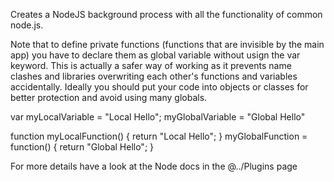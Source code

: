 Creates a NodeJS background process with all the functionality of common node.js.

Note that to define private functions (functions that are invisible by the main app) you have to declare them as global variable without usign the var keyword.
This is actually a safer way of working as it prevents name clashes and libraries overwriting each other's functions and variables accidentally.  Ideally you should put your code into objects or classes for better protection and avoid using many globals.

<js>
var myLocalVariable = "Local Hello";
myGlobalVariable = "Global Hello"

function myLocalFunction() { return "Local Hello"; }
myGlobalFunction = function() { return "Global Hello"; }
</js>

For more details have a look at the Node docs in the @../Plugins page
